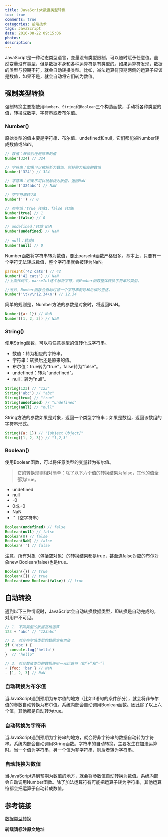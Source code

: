 ```yaml
---
title: JavaScript数据类型转换
toc: true
comments: true
categories: 前端技术
tags: JavaScript
date: 2016-08-22 09:15:06
photos:
description:
---
```

JavaScript是一种动态类型语言，变量没有类型限制，可以随时赋予任意值。虽然变量没有类型，但是数据本身和各种运算符是有类型的。如果运算符发现，数据的类型与预期不符，就会自动转换类型。比如，减法运算符预期两侧的运算子应该是数值，如果不是，就会自动将它们转为数值。
<!--more-->

## 强制类型转换
强制转换主要指使用`Number`、`String`和`Boolean`三个构造函数，手动将各种类型的值，转换成数字、字符串或者布尔值。

### Number()

原始类型的值主要是字符串、布尔值、undefined和null，它们都能被Number转成数值或NaN。
```js
// 数值：转换后还是原来的值
Number(324) // 324

// 字符串：如果可以被解析为数值，则转换为相应的数值
Number('324') // 324

// 字符串：如果不可以被解析为数值，返回NaN
Number('324abc') // NaN

// 空字符串转为0
Number('') // 0

// 布尔值：true 转成1，false 转成0
Number(true) // 1
Number(false) // 0

// undefined：转成 NaN
Number(undefined) // NaN

// null：转成0
Number(null) // 0
```
Number函数将字符串转为数值，要比parseInt函数严格很多。基本上，只要有一个字符无法转成数值，整个字符串就会被转为NaN。
```js
parseInt('42 cats') // 42
Number('42 cats') // NaN
//上面代码中，parseInt逐个解析字符，而Number函数整体转换字符串的类型。

//另外，Number函数会自动过滤一个字符串前导和后缀的空格。
Number('\t\v\r12.34\n') // 12.34
```
简单的规则是，Number方法的参数是对象时，将返回NaN。
```js
Number({a: 1}) // NaN
Number([1, 2, 3]) // NaN
```

### String()
使用String函数，可以将任意类型的值转化成字符串。

* 数值：转为相应的字符串。
* 字符串：转换后还是原来的值。
* 布尔值：true转为"true"，false转为"false"。
* undefined：转为"undefined"。
* null：转为"null"。
```js
String(123) // "123"
String('abc') // "abc"
String(true) // "true"
String(undefined) // "undefined"
String(null) // "null"
```

String方法的参数如果是对象，返回一个类型字符串；如果是数组，返回该数组的字符串形式。
```js
String({a: 1}) // "[object Object]"
String([1, 2, 3]) // "1,2,3"
```

### Boolean()
使用Boolean函数，可以将任意类型的变量转为布尔值。
>它的转换规则相对简单：除了以下六个值的转换结果为false，其他的值全部为true。

* undefined
* null
* -0
* 0或+0
* NaN
* ''（空字符串）

```js
Boolean(undefined) // false
Boolean(null) // false
Boolean(0) // false
Boolean(NaN) // false
Boolean('') // false
```
注意，所有对象（包括空对象）的转换结果都是true，甚至连false对应的布尔对象new Boolean(false)也是true。
```js
Boolean({}) // true
Boolean([]) // true
Boolean(new Boolean(false)) // true
```

## 自动转换

遇到以下三种情况时，JavaScript会自动转换数据类型，即转换是自动完成的，对用户不可见。
```js
// 1. 不同类型的数据互相运算
123 + 'abc' // "123abc"

// 2. 对非布尔值类型的数据求布尔值
if ('abc') {
  console.log('hello')
}  // "hello"

// 3. 对非数值类型的数据使用一元运算符（即“+”和“-”）
+ {foo: 'bar'} // NaN
- [1, 2, 3] // NaN
```

### 自动转换为布尔值
当JavaScript遇到预期为布尔值的地方（比如if语句的条件部分），就会将非布尔值的参数自动转换为布尔值。系统内部会自动调用Boolean函数。因此除了以上六个值，其他都是自动转为true。

### 自动转换为字符串
当JavaScript遇到预期为字符串的地方，就会将非字符串的数据自动转为字符串。系统内部会自动调用String函数。字符串的自动转换，主要发生在加法运算时。当一个值为字符串，另一个值为非字符串，则后者转为字符串。

### 自动转换为数值
当JavaScript遇到预期为数值的地方，就会将参数值自动转换为数值。系统内部会自动调用Number函数。除了加法运算符有可能把运算子转为字符串，其他运算符都会把运算子自动转成数值。

## 参考链接
[数据类型转换](http://javascript.ruanyifeng.com/grammar/conversion.html)

**转载请标注原文地址**


